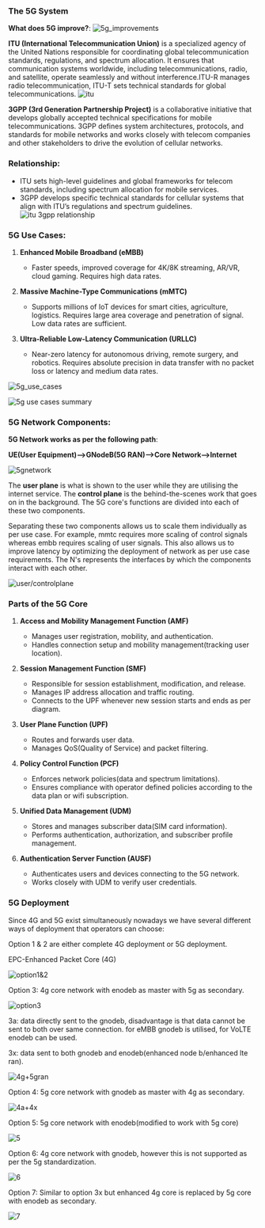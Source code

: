 ### The 5G System
**What does 5G improve?**:
![5g_improvements](https://github.com/abhirupchak/images-5G_masterclass/blob/main/imagesch1/Screenshot%202024-10-08%20212946.png)

**ITU (International Telecommunication Union)** is a specialized agency of the United Nations responsible for coordinating global telecommunication standards, regulations, and spectrum allocation. It ensures that communication systems worldwide, including telecommunications, radio, and satellite, operate seamlessly and without interference.ITU-R manages radio telecommunication, ITU-T sets technical standards for global telecommunications.
![itu](https://github.com/abhirupchak/images-5G_masterclass/blob/main/imagesch1/Screenshot%202024-10-08%20213036.png)

**3GPP (3rd Generation Partnership Project)** is a collaborative initiative that develops globally accepted technical specifications for mobile telecommunications. 3GPP defines system architectures, protocols, and standards for mobile networks and works closely with telecom companies and other stakeholders to drive the evolution of cellular networks.

### Relationship:
- ITU sets high-level guidelines and global frameworks for telecom standards, including spectrum allocation for mobile services.
- 3GPP develops specific technical standards for cellular systems that align with ITU’s regulations and spectrum guidelines.
![itu 3gpp relationship](https://github.com/abhirupchak/images-5G_masterclass/blob/main/imagesch1/Screenshot%202024-10-08%20213118.png)

### 5G Use Cases:
1. **Enhanced Mobile Broadband (eMBB)**
   - Faster speeds, improved coverage for 4K/8K streaming, AR/VR, cloud gaming. Requires high data rates.

2. **Massive Machine-Type Communications (mMTC)**
   - Supports millions of IoT devices for smart cities, agriculture, logistics. Requires large area coverage and penetration of signal. Low data rates are sufficient.

3. **Ultra-Reliable Low-Latency Communication (URLLC)**
   - Near-zero latency for autonomous driving, remote surgery, and robotics. Requires absolute precision in data transfer with no packet loss or latency and medium data rates.
     
![5g_use_cases](https://github.com/abhirupchak/images-5G_masterclass/blob/main/imagesch1/Screenshot%202024-10-12%20185752.png)

![5g use cases summary](https://github.com/abhirupchak/images-5G_masterclass/blob/main/imagesch1/Screenshot%202024-10-12%20190259.png)

### 5G Network Components:

**5G Network works as per the following path**:

**UE(User Equipment)-->GNodeB(5G RAN)-->Core Network-->Internet**

![5gnetwork](https://github.com/abhirupchak/images-5G_masterclass/blob/main/imagesch1/Screenshot%202024-10-13%20115110.png)

The **user plane** is what is shown to the user while they are utilising the internet service. The **control plane** is the behind-the-scenes work that goes on in the background. The 5G core's functions are divided into each of these two components.

Separating these two components allows us to scale them individually as per use case. For example, mmtc requires more scaling of control signals whereas embb requires scaling of user signals. This also allows us to improve latency by optimizing the deployment of network as per use case requirements.
The N's represents the interfaces by which the components interact with each other.


![user/controlplane](https://github.com/abhirupchak/images-5G_masterclass/blob/main/imagesch1/Screenshot%202024-10-13%20115128.png)

### Parts of the 5G Core

1. **Access and Mobility Management Function (AMF)**
   - Manages user registration, mobility, and authentication.
   - Handles connection setup and mobility management(tracking user location).

2. **Session Management Function (SMF)**
   - Responsible for session establishment, modification, and release.
   - Manages IP address allocation and traffic routing.
   - Connects to the UPF whenever new session starts and ends as per diagram.

3. **User Plane Function (UPF)**
   - Routes and forwards user data.
   - Manages QoS(Quality of Service) and packet filtering.

4. **Policy Control Function (PCF)**
   - Enforces network policies(data and spectrum limitations).
   - Ensures compliance with operator defined policies according to the data plan or wifi subscription.

5. **Unified Data Management (UDM)**
   - Stores and manages subscriber data(SIM card information).
   - Performs authentication, authorization, and subscriber profile management.

6. **Authentication Server Function (AUSF)**
   - Authenticates users and devices connecting to the 5G network.
   - Works closely with UDM to verify user credentials.

### 5G Deployment
Since 4G and 5G exist simultaneously nowadays we have several different ways of deployment that operators can choose:

Option 1 & 2 are either complete 4G deployment or 5G deployment.

EPC-Enhanced Packet Core (4G)

![option1&2](https://github.com/abhirupchak/images-5G_masterclass/blob/main/imagesch1/Screenshot%202024-10-13%20124136.png)

Option 3: 4g core network with enodeb as master with 5g as secondary.

![option3](https://github.com/abhirupchak/images-5G_masterclass/blob/main/imagesch1/Screenshot%202024-10-13%20124422.png)

3a: data directly sent to the gnodeb, disadvantage is that data cannot be sent to both over same connection. for eMBB gnodeb is utilised, for VoLTE enodeb can be used.

3x: data sent to both gnodeb and enodeb(enhanced node b/enhanced lte ran). 

![4g+5gran](https://github.com/abhirupchak/images-5G_masterclass/blob/main/imagesch1/Screenshot%202024-10-12%20191719.png)

Option 4: 5g core network with gnodeb as master with 4g as secondary.

![4a+4x](https://github.com/abhirupchak/images-5G_masterclass/blob/main/imagesch1/Screenshot%202024-10-13%20130142.png)

Option 5: 5g core network with enodeb(modified to work with 5g core)

![5](https://github.com/abhirupchak/images-5G_masterclass/blob/main/imagesch1/Screenshot%202024-10-13%20130205.png)

Option 6: 4g core network with gnodeb, however this is not supported as per the 5g standardization.

![6](https://github.com/abhirupchak/images-5G_masterclass/blob/main/imagesch1/Screenshot%202024-10-13%20130242.png)

Option 7: Similar to option 3x but enhanced 4g core is replaced by 5g core with enodeb as secondary.

![7](https://github.com/abhirupchak/images-5G_masterclass/blob/main/imagesch1/Screenshot%202024-10-13%20130257.png)
